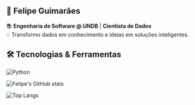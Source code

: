 ## 🐍 Felipe Guimarães 

📚 **Engenharia de Software @ UNDB** | **Cientista de Dados**  
💡 Transformo dados em conhecimento e ideias em soluções inteligentes.


## 🛠️ Tecnologias & Ferramentas

![Python
](https://img.shields.io/badge/React-61DAFB?style=for-the-badge&logo=react&logoColor=black)


![Felipe's GitHub stats](https://github-readme-stats.vercel.app/api?username=luizfelipecguimaraes&show_icons=true&theme=dark)

![Top Langs](https://github-readme-stats.vercel.app/api/top-langs/?username=luizfelipecguimaraes&layout=compact&theme=dark)

<!--
**luizfelipecguimaraes/luizfelipecguimaraes** is a ✨ _special_ ✨ repository because its `README.md` (this file) appears on your GitHub profile.

Here are some ideas to get you started:

- 🔭 I’m currently working on ...
- 🌱 I’m currently learning ...
- 👯 I’m looking to collaborate on ...
- 🤔 I’m looking for help with ...
- 💬 Ask me about ...
- 📫 How to reach me: ...
- 😄 Pronouns: ...
- ⚡ Fun fact: ...
-->
